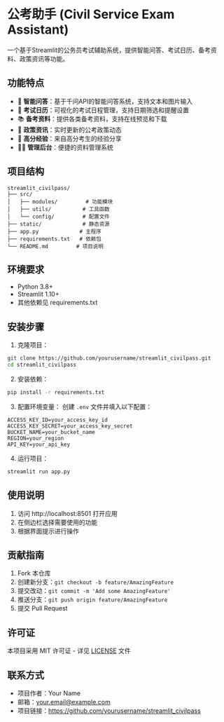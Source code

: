 # 公考助手 (Civil Service Exam Assistant)

一个基于Streamlit的公务员考试辅助系统，提供智能问答、考试日历、备考资料、政策资讯等功能。

## 功能特点

- 🤖 **智能问答**：基于千问API的智能问答系统，支持文本和图片输入
- 📅 **考试日历**：可视化的考试日程管理，支持日期筛选和提醒设置
- 📚 **备考资料**：提供各类备考资料，支持在线预览和下载
- 📰 **政策资讯**：实时更新的公考政策动态
- 🌟 **高分经验**：来自高分考生的经验分享
- 👨‍💼 **管理后台**：便捷的资料管理系统

## 项目结构

```
streamlit_civilpass/
├── src/
│   ├── modules/         # 功能模块
│   ├── utils/          # 工具函数
│   └── config/         # 配置文件
├── static/             # 静态资源
├── app.py             # 主程序
├── requirements.txt   # 依赖包
└── README.md         # 项目说明
```

## 环境要求

- Python 3.8+
- Streamlit 1.10+
- 其他依赖见 requirements.txt

## 安装步骤

1. 克隆项目：
```bash
git clone https://github.com/yourusername/streamlit_civilpass.git
cd streamlit_civilpass
```

2. 安装依赖：
```bash
pip install -r requirements.txt
```

3. 配置环境变量：
创建 `.env` 文件并填入以下配置：
```
ACCESS_KEY_ID=your_access_key_id
ACCESS_KEY_SECRET=your_access_key_secret
BUCKET_NAME=your_bucket_name
REGION=your_region
API_KEY=your_api_key
```

4. 运行项目：
```bash
streamlit run app.py
```

## 使用说明

1. 访问 http://localhost:8501 打开应用
2. 在侧边栏选择需要使用的功能
3. 根据界面提示进行操作

## 贡献指南

1. Fork 本仓库
2. 创建新分支：`git checkout -b feature/AmazingFeature`
3. 提交改动：`git commit -m 'Add some AmazingFeature'`
4. 推送分支：`git push origin feature/AmazingFeature`
5. 提交 Pull Request

## 许可证

本项目采用 MIT 许可证 - 详见 [LICENSE](LICENSE) 文件

## 联系方式

- 项目作者：Your Name
- 邮箱：your.email@example.com
- 项目链接：https://github.com/yourusername/streamlit_civilpass 